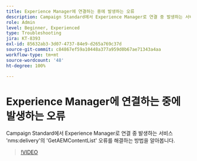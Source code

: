 ```yaml
---
title: Experience Manager에 연결하는 중에 발생하는 오류
description: Campaign Standard에서 Experience Manager로 연결 중 발생하는 서비스 'nms:delivery'의 'GetAEMContentList' 오류를 해결하는 방법을 알아봅니다.
role: Admin
level: Beginner, Experienced
type: Troubleshooting
jira: KT-8393
exl-id: 85632ab3-3d07-4737-84e9-d265a769c37d
source-git-commit: c84867ef59a10448a377a959d0b67ae71343a4aa
workflow-type: tm+mt
source-wordcount: '48'
ht-degree: 100%

---
```


# Experience Manager에 연결하는 중에 발생하는 오류

Campaign Standard에서 Experience Manager로 연결 중 발생하는 서비스 &#39;nms:delivery&#39;의 &#39;GetAEMContentList&#39; 오류를 해결하는 방법을 알아봅니다.

>[!VIDEO](https://video.tv.adobe.com/v/335897?quality=12&learn=on)
